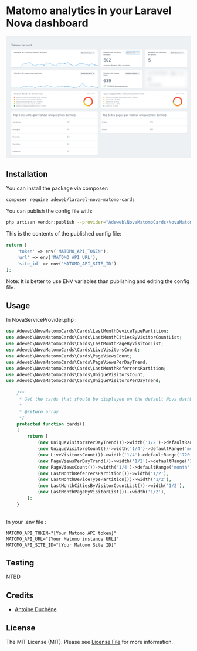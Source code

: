 # Matomo analytics in your Laravel Nova dashboard

![Preview](https://raw.githubusercontent.com/adeweb-be/laravel-nova-matomo-cards/master/.github/demo.png)


## Installation

You can install the package via composer:

```bash
composer require adeweb/laravel-nova-matomo-cards
```

You can publish the config file with:
```bash
php artisan vendor:publish --provider="Adeweb\NovaMatomoCards\NovaMatomoCardsServiceProvider" --tag="config"
```

This is the contents of the published config file:

```php
return [
    'token' => env('MATOMO_API_TOKEN'),
    'url' => env('MATOMO_API_URL'),
    'site_id' => env('MATOMO_API_SITE_ID')
];
```

Note: It is better to use ENV variables than publishing and editing the config file.

## Usage
In NovaServiceProvider.php :

```php
use Adeweb\NovaMatomoCards\Cards\LastMonthDeviceTypePartition;
use Adeweb\NovaMatomoCards\Cards\LastMonthCitiesByVisitorCountList;
use Adeweb\NovaMatomoCards\Cards\LastMonthPageByVisitorList;
use Adeweb\NovaMatomoCards\Cards\LiveVisitorsCount;
use Adeweb\NovaMatomoCards\Cards\PageViewsCount;
use Adeweb\NovaMatomoCards\Cards\PageViewsPerDayTrend;
use Adeweb\NovaMatomoCards\Cards\LastMonthReferrersPartition;
use Adeweb\NovaMatomoCards\Cards\UniqueVisitorsCount;
use Adeweb\NovaMatomoCards\Cards\UniqueVisitorsPerDayTrend;

    /**
     * Get the cards that should be displayed on the default Nova dashboard.
     *
     * @return array
     */
    protected function cards()
    {
        return [
            (new UniqueVisitorsPerDayTrend())->width('1/2')->defaultRange('30'),
            (new UniqueVisitorsCount())->width('1/4')->defaultRange('month'),
            (new LiveVisitorsCount())->width('1/4')->defaultRange('720'),
            (new PageViewsPerDayTrend())->width('1/2')->defaultRange('30'),
            (new PageViewsCount())->width('1/4')->defaultRange('month'),
            (new LastMonthReferrersPartition())->width('1/2'),
            (new LastMonthDeviceTypePartition())->width('1/2'),
            (new LastMonthCitiesByVisitorCountList())->width('1/2'),
            (new LastMonthPageByVisitorList())->width('1/2'),
        ];
    }
    
```

In your .env file : 

```env
MATOMO_API_TOKEN="[Your Matomo API token]"
MATOMO_API_URL="[Your Matomo instance URL]"
MATOMO_API_SITE_ID="[Your Matomo Site ID]"
```

## Testing

NTBD

## Credits

- [Antoine Duchêne](https://github.com/duchenean)

## License
The MIT License (MIT). Please see [License File](LICENSE) for more information.
